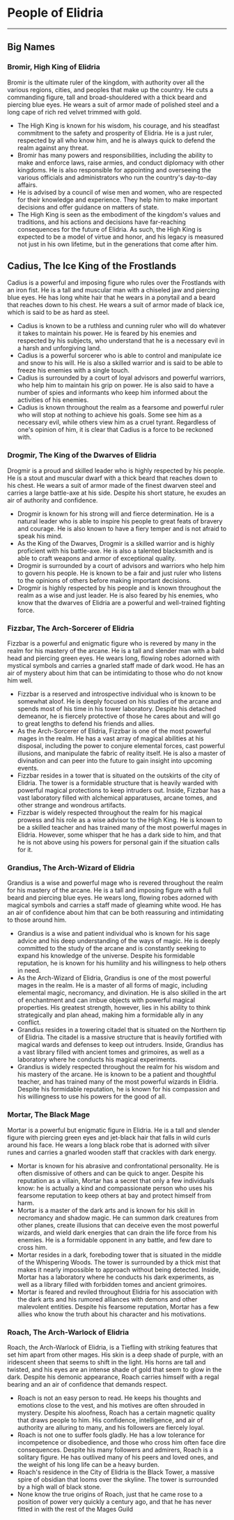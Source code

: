 # People of Elidria
----

## Big Names
### Bromir, High King of Elidria
Bromir is the ultimate ruler of the kingdom, with authority over all the various regions, cities, and peoples that make up the country. He cuts a commanding figure, tall and broad-shouldered with a thick beard and piercing blue eyes. He wears a suit of armor made of polished steel and a long cape of rich red velvet trimmed with gold.
* The High King is known for his wisdom, his courage, and his steadfast commitment to the safety and prosperity of Elidria. He is a just ruler, respected by all who know him, and he is always quick to defend the realm against any threat.
* Bromir has many powers and responsibilities, including the ability to make and enforce laws, raise armies, and conduct diplomacy with other kingdoms. He is also responsible for appointing and overseeing the various officials and administrators who run the country's day-to-day affairs.
* He is advised by a council of wise men and women, who are respected for their knowledge and experience. They help him to make important decisions and offer guidance on matters of state.
* The High King is seen as the embodiment of the kingdom's values and traditions, and his actions and decisions have far-reaching consequences for the future of Elidria. As such, the High King is expected to be a model of virtue and honor, and his legacy is measured not just in his own lifetime, but in the generations that come after him.
## Cadius, The Ice King of the Frostlands
Cadius is a powerful and imposing figure who rules over the Frostlands with an iron fist. He is a tall and muscular man with a chiseled jaw and piercing blue eyes. He has long white hair that he wears in a ponytail and a beard that reaches down to his chest. He wears a suit of armor made of black ice, which is said to be as hard as steel.
* Cadius is known to be a ruthless and cunning ruler who will do whatever it takes to maintain his power. He is feared by his enemies and respected by his subjects, who understand that he is a necessary evil in a harsh and unforgiving land.
* Cadius is a powerful sorcerer who is able to control and manipulate ice and snow to his will. He is also a skilled warrior and is said to be able to freeze his enemies with a single touch.
* Cadius is surrounded by a court of loyal advisors and powerful warriors, who help him to maintain his grip on power. He is also said to have a number of spies and informants who keep him informed about the activities of his enemies.
* Cadius is known throughout the realm as a fearsome and powerful ruler who will stop at nothing to achieve his goals. Some see him as a necessary evil, while others view him as a cruel tyrant. Regardless of one's opinion of him, it is clear that Cadius is a force to be reckoned with.

### Drogmir, The King of the Dwarves of Elidria
Drogmir is a proud and skilled leader who is highly respected by his people. He is a stout and muscular dwarf with a thick beard that reaches down to his chest. He wears a suit of armor made of the finest dwarven steel and carries a large battle-axe at his side. Despite his short stature, he exudes an air of authority and confidence.
* Drogmir is known for his strong will and fierce determination. He is a natural leader who is able to inspire his people to great feats of bravery and courage. He is also known to have a fiery temper and is not afraid to speak his mind.
* As the King of the Dwarves, Drogmir is a skilled warrior and is highly proficient with his battle-axe. He is also a talented blacksmith and is able to craft weapons and armor of exceptional quality.
* Drogmir is surrounded by a court of advisors and warriors who help him to govern his people. He is known to be a fair and just ruler who listens to the opinions of others before making important decisions.
* Drogmir is highly respected by his people and is known throughout the realm as a wise and just leader. He is also feared by his enemies, who know that the dwarves of Elidria are a powerful and well-trained fighting force.

### Fizzbar, The Arch-Sorcerer of Elidria
Fizzbar is a powerful and enigmatic figure who is revered by many in the realm for his mastery of the arcane. He is a tall and slender man with a bald head and piercing green eyes. He wears long, flowing robes adorned with mystical symbols and carries a gnarled staff made of dark wood. He has an air of mystery about him that can be intimidating to those who do not know him well.
* Fizzbar is a reserved and introspective individual who is known to be somewhat aloof. He is deeply focused on his studies of the arcane and spends most of his time in his tower laboratory. Despite his detached demeanor, he is fiercely protective of those he cares about and will go to great lengths to defend his friends and allies.
* As the Arch-Sorcerer of Elidria, Fizzbar is one of the most powerful mages in the realm. He has a vast array of magical abilities at his disposal, including the power to conjure elemental forces, cast powerful illusions, and manipulate the fabric of reality itself. He is also a master of divination and can peer into the future to gain insight into upcoming events.
* Fizzbar resides in a tower that is situated on the outskirts of the city of Elidria. The tower is a formidable structure that is heavily warded with powerful magical protections to keep intruders out. Inside, Fizzbar has a vast laboratory filled with alchemical apparatuses, arcane tomes, and other strange and wondrous artifacts.
* Fizzbar is widely respected throughout the realm for his magical prowess and his role as a wise advisor to the High King. He is known to be a skilled teacher and has trained many of the most powerful mages in Elidria. However, some whisper that he has a dark side to him, and that he is not above using his powers for personal gain if the situation calls for it.

### Grandius, The Arch-Wizard of Elidria
Grandius is a wise and powerful mage who is revered throughout the realm for his mastery of the arcane. He is a tall and imposing figure with a full beard and piercing blue eyes. He wears long, flowing robes adorned with magical symbols and carries a staff made of gleaming white wood. He has an air of confidence about him that can be both reassuring and intimidating to those around him.
* Grandius is a wise and patient individual who is known for his sage advice and his deep understanding of the ways of magic. He is deeply committed to the study of the arcane and is constantly seeking to expand his knowledge of the universe. Despite his formidable reputation, he is known for his humility and his willingness to help others in need.
* As the Arch-Wizard of Elidria, Grandius is one of the most powerful mages in the realm. He is a master of all forms of magic, including elemental magic, necromancy, and divination. He is also skilled in the art of enchantment and can imbue objects with powerful magical properties. His greatest strength, however, lies in his ability to think strategically and plan ahead, making him a formidable ally in any conflict.
* Grandius resides in a towering citadel that is situated on the Northern tip of Elidria. The citadel is a massive structure that is heavily fortified with magical wards and defenses to keep out intruders. Inside, Grandius has a vast library filled with ancient tomes and grimoires, as well as a laboratory where he conducts his magical experiments.
* Grandius is widely respected throughout the realm for his wisdom and his mastery of the arcane. He is known to be a patient and thoughtful teacher, and has trained many of the most powerful wizards in Elidria. Despite his formidable reputation, he is known for his compassion and his willingness to use his powers for the good of all.

### Mortar, The Black Mage
Mortar is a powerful but enigmatic figure in Elidria. He is a tall and slender figure with piercing green eyes and jet-black hair that falls in wild curls around his face. He wears a long black robe that is adorned with silver runes and carries a gnarled wooden staff that crackles with dark energy.
* Mortar is known for his abrasive and confrontational personality. He is often dismissive of others and can be quick to anger. Despite his reputation as a villain, Mortar has a secret that only a few individuals know: he is actually a kind and compassionate person who uses his fearsome reputation to keep others at bay and protect himself from harm.
* Mortar is a master of the dark arts and is known for his skill in necromancy and shadow magic. He can summon dark creatures from other planes, create illusions that can deceive even the most powerful wizards, and wield dark energies that can drain the life force from his enemies. He is a formidable opponent in any battle, and few dare to cross him.
* Mortar resides in a dark, foreboding tower that is situated in the middle of the Whispering Woods. The tower is surrounded by a thick mist that makes it nearly impossible to approach without being detected. Inside, Mortar has a laboratory where he conducts his dark experiments, as well as a library filled with forbidden tomes and ancient grimoires.
* Mortar is feared and reviled throughout Elidria for his association with the dark arts and his rumored alliances with demons and other malevolent entities. Despite his fearsome reputation, Mortar has a few allies who know the truth about his character and his motivations.

### Roach, The Arch-Warlock of Elidria
Roach, the Arch-Warlock of Elidria, is a Tiefling with striking features that set him apart from other mages. His skin is a deep shade of purple, with an iridescent sheen that seems to shift in the light. His horns are tall and twisted, and his eyes are an intense shade of gold that seem to glow in the dark. Despite his demonic appearance, Roach carries himself with a regal bearing and an air of confidence that demands respect.
* Roach is not an easy person to read. He keeps his thoughts and emotions close to the vest, and his motives are often shrouded in mystery. Despite his aloofness, Roach has a certain magnetic quality that draws people to him. His confidence, intelligence, and air of authority are alluring to many, and his followers are fiercely loyal.
* Roach is not one to suffer fools gladly. He has a low tolerance for incompetence or disobedience, and those who cross him often face dire consequences. Despite his many followers and admirers, Roach is a solitary figure. He has outlived many of his peers and loved ones, and the weight of his long life can be a heavy burden.
* Roach's residence in the City of Elidria is the Black Tower, a massive spire of obsidian that looms over the skyline. The tower is surrounded by a high wall of black stone.
* None know the true origins of Roach, just that he came rose to a position of power very quickly a century ago, and that he has never fitted in with the rest of the Mages Guild

## 